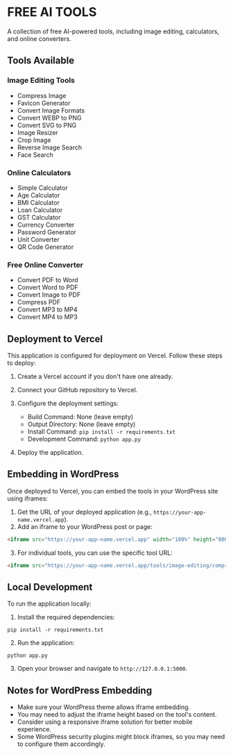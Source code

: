 # FREE AI TOOLS

A collection of free AI-powered tools, including image editing, calculators, and online converters.

## Tools Available

### Image Editing Tools
- Compress Image
- Favicon Generator
- Convert Image Formats
- Convert WEBP to PNG
- Convert SVG to PNG
- Image Resizer
- Crop Image
- Reverse Image Search
- Face Search

### Online Calculators
- Simple Calculator
- Age Calculator
- BMI Calculator
- Loan Calculator
- GST Calculator
- Currency Converter
- Password Generator
- Unit Converter
- QR Code Generator

### Free Online Converter
- Convert PDF to Word
- Convert Word to PDF
- Convert Image to PDF
- Compress PDF
- Convert MP3 to MP4
- Convert MP4 to MP3

## Deployment to Vercel

This application is configured for deployment on Vercel. Follow these steps to deploy:

1. Create a Vercel account if you don't have one already.
2. Connect your GitHub repository to Vercel.
3. Configure the deployment settings:
   - Build Command: None (leave empty)
   - Output Directory: None (leave empty)
   - Install Command: `pip install -r requirements.txt`
   - Development Command: `python app.py`

4. Deploy the application.

## Embedding in WordPress

Once deployed to Vercel, you can embed the tools in your WordPress site using iframes:

1. Get the URL of your deployed application (e.g., `https://your-app-name.vercel.app`).
2. Add an iframe to your WordPress post or page:

```html
<iframe src="https://your-app-name.vercel.app" width="100%" height="800px" frameborder="0"></iframe>
```

3. For individual tools, you can use the specific tool URL:

```html
<iframe src="https://your-app-name.vercel.app/tools/image-editing/compress-image" width="100%" height="800px" frameborder="0"></iframe>
```

## Local Development

To run the application locally:

1. Install the required dependencies:
```
pip install -r requirements.txt
```

2. Run the application:
```
python app.py
```

3. Open your browser and navigate to `http://127.0.0.1:5000`.

## Notes for WordPress Embedding

- Make sure your WordPress theme allows iframe embedding.
- You may need to adjust the iframe height based on the tool's content.
- Consider using a responsive iframe solution for better mobile experience.
- Some WordPress security plugins might block iframes, so you may need to configure them accordingly.
